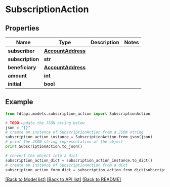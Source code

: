# SubscriptionAction


## Properties
Name | Type | Description | Notes
------------ | ------------- | ------------- | -------------
**subscriber** | [**AccountAddress**](AccountAddress.md) |  | 
**subscription** | **str** |  | 
**beneficiary** | [**AccountAddress**](AccountAddress.md) |  | 
**amount** | **int** |  | 
**initial** | **bool** |  | 

## Example

```python
from fdtapi.models.subscription_action import SubscriptionAction

# TODO update the JSON string below
json = "{}"
# create an instance of SubscriptionAction from a JSON string
subscription_action_instance = SubscriptionAction.from_json(json)
# print the JSON string representation of the object
print SubscriptionAction.to_json()

# convert the object into a dict
subscription_action_dict = subscription_action_instance.to_dict()
# create an instance of SubscriptionAction from a dict
subscription_action_form_dict = subscription_action.from_dict(subscription_action_dict)
```
[[Back to Model list]](../README.md#documentation-for-models) [[Back to API list]](../README.md#documentation-for-api-endpoints) [[Back to README]](../README.md)


